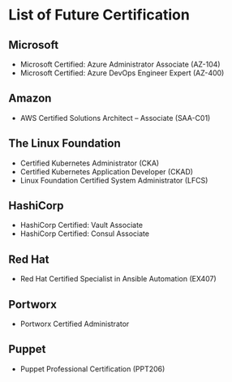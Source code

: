 # List of Future Certification

## Microsoft
- Microsoft Certified: Azure Administrator Associate (AZ-104)
- Microsoft Certified: Azure DevOps Engineer Expert (AZ-400)

## Amazon
- AWS Certified Solutions Architect – Associate (SAA-C01)

## The Linux Foundation
- Certified Kubernetes Administrator (CKA)
- Certified Kubernetes Application Developer (CKAD)
- Linux Foundation Certified System Administrator (LFCS)

## HashiCorp
- HashiCorp Certified: Vault Associate
- HashiCorp Certified: Consul Associate

## Red Hat
- Red Hat Certified Specialist in Ansible Automation (EX407)

## Portworx
- Portworx Certified Administrator

## Puppet
- Puppet Professional Certification (PPT206)
